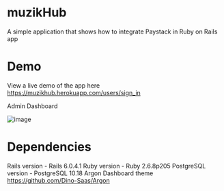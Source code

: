 # muzikHub
A simple application that shows how to integrate Paystack in Ruby on Rails app
# Demo
View a live demo of the app here https://muzikhub.herokuapp.com/users/sign_in

Admin Dashboard

![image](https://user-images.githubusercontent.com/6032945/140376775-8e6c642b-f0a2-4aac-9aae-600af85b96e1.png)


# Dependencies
Rails version - Rails 6.0.4.1
Ruby version - Ruby 2.6.8p205
PostgreSQL version - PostgreSQL 10.18
Argon Dashboard theme https://github.com/Dino-Saas/Argon
